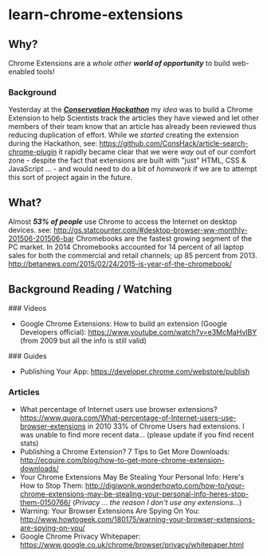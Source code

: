 # learn-chrome-extensions

## Why?

Chrome Extensions are a *whole other* ***world of opportunity***
to build web-enabled tools!


### Background

Yesterday at the
[***Conservation Hackathon***](http://conservationhackathon.org)
my *idea* was to build a Chrome Extension to help Scientists track the articles
they have viewed and let other members of their team know that an article has
already been reviewed thus reducing duplication of effort.
While we *started* creating the extension during the Hackathon, see:
https://github.com/ConsHack/article-search-chrome-plugin
it rapidly became clear that we were *way* out of our comfort zone - despite
the fact that extensions are built with "just" HTML, CSS & JavaScript ... -
and would need to do a bit of *homework* if we are to attempt this sort
of project again in the future.

## What?

Almost ***53% of people*** use Chrome to access the Internet on desktop devices.
see: http://gs.statcounter.com/#desktop-browser-ww-monthly-201506-201506-bar
Chromebooks are the fastest growing segment of the PC market.
In 2014 Chromebooks accounted for 14 percent of all laptop sales for both
the commercial and retail channels; up 85 percent from 2013.
http://betanews.com/2015/02/24/2015-is-year-of-the-chromebook/


## Background Reading / Watching

### Videos

+ Google Chrome Extensions: How to build an extension
(Google Developers official): https://www.youtube.com/watch?v=e3McMaHvlBY
(from 2009 but all the info is still valid)

### Guides

+ Publishing Your App: https://developer.chrome.com/webstore/publish

### Articles

+ What percentage of Internet users use browser extensions?
https://www.quora.com/What-percentage-of-Internet-users-use-browser-extensions
in 2010 33% of Chrome Users had extensions.
I was unable to find more recent data...
(please update if you find recent stats)
+ Publishing a Chrome Extension? 7 Tips to Get More Downloads:
http://ecquire.com/blog/how-to-get-more-chrome-extension-downloads/
+ Your Chrome Extensions May Be Stealing Your Personal Info: Here's How to Stop Them:
http://digiwonk.wonderhowto.com/how-to/your-chrome-extensions-may-be-stealing-your-personal-info-heres-stop-them-0150766/
(*Privacy ... the reason I don't use any extensions...*)
+ Warning: Your Browser Extensions Are Spying On You:
http://www.howtogeek.com/180175/warning-your-browser-extensions-are-spying-on-you/
+ Google Chrome Privacy Whitepaper:
https://www.google.co.uk/chrome/browser/privacy/whitepaper.html
